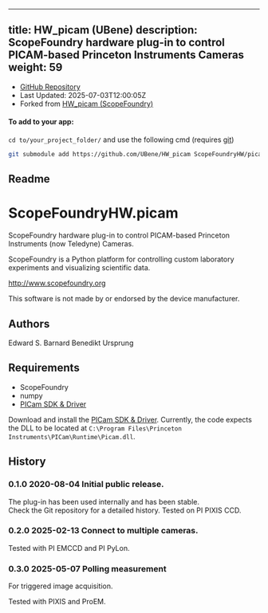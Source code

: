 
---
title: HW_picam (UBene)
description: ScopeFoundry hardware plug-in to control PICAM-based Princeton Instruments Cameras
weight: 59
---
- [GitHub Repository](https://github.com/UBene/HW_picam)
- Last Updated: 2025-07-03T12:00:05Z
- Forked from [HW_picam (ScopeFoundry)](/docs/301_existing-hardware-components/hw_picam-scopefoundry)

#### To add to your app:

`cd to/your_project_folder/` and use the following cmd (requires [git](/docs/100_development-environment/20_git/))

```bash
git submodule add https://github.com/UBene/HW_picam ScopeFoundryHW/picam
```


## Readme
ScopeFoundryHW.picam
====================

ScopeFoundry hardware plug-in to control PICAM-based Princeton Instruments (now Teledyne) Cameras.

ScopeFoundry is a Python platform for controlling custom laboratory experiments and visualizing scientific data.

<http://www.scopefoundry.org>

This software is not made by or endorsed by the device manufacturer.

Authors
-------

Edward S. Barnard
Benedikt Ursprung

Requirements
------------

* ScopeFoundry  
* numpy  
* [PICam SDK & Driver](https://www.teledynevisionsolutions.com/en-hk/products/picam-sdk-amp-driver/)  

Download and install the [PICam SDK & Driver](https://www.teledynevisionsolutions.com/en-hk/products/picam-sdk-amp-driver/). Currently, the code expects the DLL to be located at `C:\Program Files\Princeton Instruments\PICam\Runtime\Picam.dll`.

History
--------

### 0.1.0 2020-08-04  Initial public release.

The plug-in has been used internally and has been stable.  
Check the Git repository for a detailed history. Tested on PI PIXIS CCD.

### 0.2.0 2025-02-13 Connect to multiple cameras.

Tested with PI EMCCD and PI PyLon.

### 0.3.0 2025-05-07  Polling measurement 

For triggered image acquisition.  

Tested with PIXIS and ProEM.

